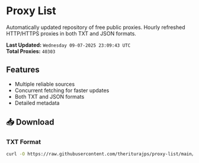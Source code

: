 # Proxy List

Automatically updated repository of free public proxies. Hourly refreshed HTTP/HTTPS proxies in both TXT and JSON formats.

**Last Updated:** `Wednesday 09-07-2025 23:09:43 UTC`  
**Total Proxies:** `40303`

## Features
- Multiple reliable sources
- Concurrent fetching for faster updates
- Both TXT and JSON formats
- Detailed metadata

## 📥 Download

### TXT Format
```bash
curl -O https://raw.githubusercontent.com/theriturajps/proxy-list/main/proxies.txt